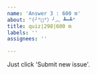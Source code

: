 ```yaml
---
name: 'Answer 3 : 600 m'
about: "(╯°□°）╯︵ ┻━┻"
title: quiz|298|600 m
labels: ''
assignees: ''

---
```


Just click 'Submit new issue'.
